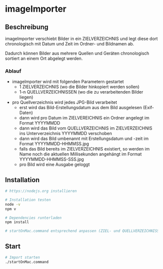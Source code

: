 # imageImporter

## Beschreibung

imageImporter verschiebt Bilder in ein ZIELVERZEICHNIS und legt diese dort chronologisch mit Datum und Zeit im Ordner- und Bildnamen ab.

Dadurch können Bilder aus mehrere Quellen und Geräten chronologisch sortiert an einem Ort abgelegt werden.

### Ablauf

* imageImporter wird mit folgenden Parametern gestartet
  * 1 ZIELVERZEICHNIS (wo die Bilder hinkopiert werden sollen)
  * 1-n QUELLVERZEICHNISSEN (wo die zu verarbeitenden Bilder liegen)
* pro Quellverzeichnis wird jedes JPG-Bild verarbeitet
  * erst wird das Bild-Erstellungsdatum aus dem Bild ausgelesen (Exif-Daten)
  * dann wird pro Datum im ZIELVEREICHNIS ein Ordner angelegt im Format YYYYMMDD
  * dann wird das Bild vom QUELLVERZEICHNIS im ZIELVERZEICHNIS ins Unterverzeichnis YYYYMMDD verschoben
  * dann wird das Bild umbenannt mit Erstellungsdatum und -zeit im Format YYYYMMDD-HHMMSS.jpg
  * falls das Bild bereits im ZIELVERZEICHNIS existiert, so werden im Name noch die aktuellen Millisekunden angehängt im Format YYYYMMDD-HHMMSS-SSS.jpg
  * pro Bild wird eine Ausgabe geloggt

## Installation

```bash
# https://nodejs.org installieren

# Installation testen
node -v
npm v

# Dependencies runterladen
npm install

# startOnMac.command entsprechend anpassen (ZIEL- und QUELLVERZEICHNISSE)
```

## Start
```bash
# Import starten
./startOnMac.command
```
